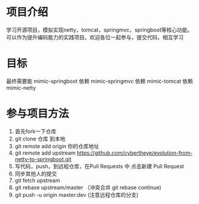 # 项目介绍
学习开源项目，模拟实现netty，tomcat，springmvc，springboot等核心功能。可以作为提升编码能力的实践项目。欢迎各位一起参与，提交代码，相互学习

# 目标
最终需要能 mimic-springboot 依赖 mimic-springmvc 依赖 mimic-tomcat 依赖 mimic-netty

# 参与项目方法

1. 首先fork一下仓库
2. git clone 仓库 到本地
3. git remote add origin 你的仓库地址
4. git remote add upstream https://github.com/cybertheye/evolution-from-netty-to-springboot.git
5. 写代码，push，到远程仓库，在Pull Requests 中 点击新建 Pull Request
6. 同步其他人的提交
7. git fetch upstream
8. git rebase upstream/master （冲突合并 git rebase continue)
9. git push -u origin master:dev  (注意远程仓库的分支)
